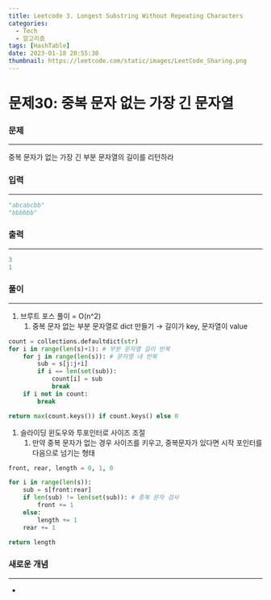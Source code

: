 ```yaml
---
title: Leetcode 3. Longest Substring Without Repeating Characters
categories:
  - Tech
  - 알고리즘
tags: [HashTable]
date: 2023-01-18 20:55:38
thumbnail: https://leetcode.com/static/images/LeetCode_Sharing.png
---
```


# 문제30: 중복 문자 없는 가장 긴 문자열

### 문제

---

중복 문자가 없는 가장 긴 부분 문자열의 길이를 리턴하라

### 입력

---

```python
"abcabcbb"
"bbbbbb"
```

### 출력

---

```python
3
1
```

### 풀이

---

1. 브루트 포스 풀이 = O(n^2)
   1. 중복 문자 없는 부분 문자열로 dict 만들기 → 길이가 key, 문자열이 value

```python
count = collections.defaultdict(str)
for i in range(len(s)+1): # 부분 문자열 길이 반복
    for j in range(len(s)): # 문자열 내 반복
        sub = s[j:j+i]
        if i == len(set(sub)):
            count[i] = sub
            break
    if i not in count:
        break

return max(count.keys()) if count.keys() else 0
```

1. 슬라이딩 윈도우와 투포인터로 사이즈 조절
   1. 만약 중복 문자가 없는 경우 사이즈를 키우고, 중복문자가 있다면 시작 포인터를 다음으로 넘기는 형태

```python
front, rear, length = 0, 1, 0

for i in range(len(s)):
	sub = s[front:rear]
	if len(sub) != len(set(sub)): # 중복 문자 검사
		front += 1
	else:
		length += 1
	rear += 1

return length
```

### **새로운 개념**

---

-
